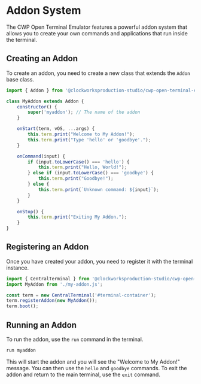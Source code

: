 # Addon System

The CWP Open Terminal Emulator features a powerful addon system that allows you to create your own commands and applications that run inside the terminal.

## Creating an Addon

To create an addon, you need to create a new class that extends the `Addon` base class.

```javascript
import { Addon } from '@clockworksproduction-studio/cwp-open-terminal-emulator';

class MyAddon extends Addon {
    constructor() {
        super('myaddon'); // The name of the addon
    }

    onStart(term, vOS, ...args) {
        this.term.print("Welcome to My Addon!");
        this.term.print("Type 'hello' or 'goodbye'.");
    }

    onCommand(input) {
        if (input.toLowerCase() === 'hello') {
            this.term.print("Hello, World!");
        } else if (input.toLowerCase() === 'goodbye') {
            this.term.print("Goodbye!");
        } else {
            this.term.print(`Unknown command: ${input}`);
        }
    }

    onStop() {
        this.term.print("Exiting My Addon.");
    }
}
```

## Registering an Addon

Once you have created your addon, you need to register it with the terminal instance.

```javascript
import { CentralTerminal } from '@clockworksproduction-studio/cwp-open-terminal-emulator';
import MyAddon from './my-addon.js';

const term = new CentralTerminal('#terminal-container');
term.registerAddon(new MyAddon());
term.boot();
```

## Running an Addon

To run the addon, use the `run` command in the terminal.

```bash
run myaddon
```

This will start the addon and you will see the "Welcome to My Addon!" message. You can then use the `hello` and `goodbye` commands. To exit the addon and return to the main terminal, use the `exit` command.

